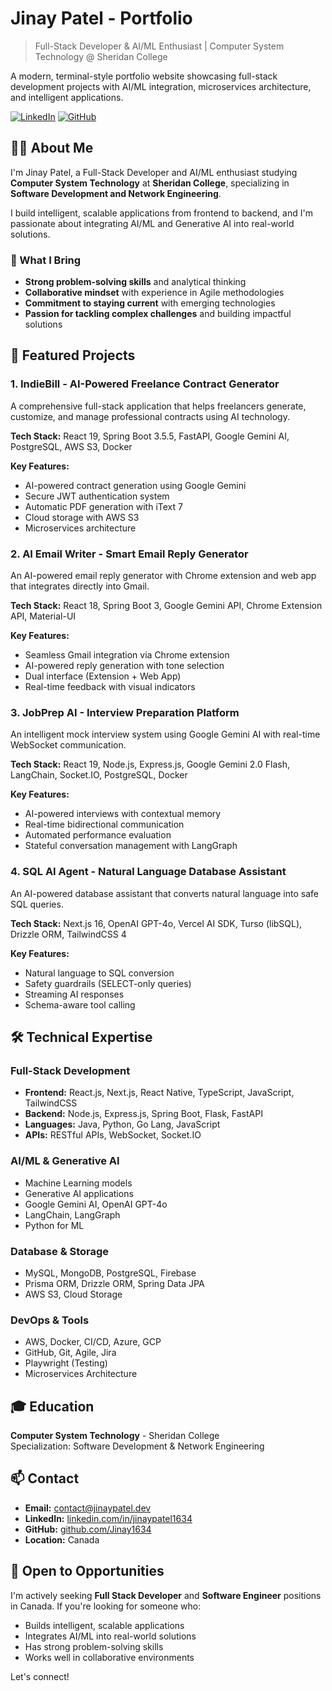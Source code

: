 # Jinay Patel - Portfolio

> Full-Stack Developer & AI/ML Enthusiast | Computer System Technology @ Sheridan College

A modern, terminal-style portfolio website showcasing full-stack development projects with AI/ML integration, microservices architecture, and intelligent applications.

[![LinkedIn](https://img.shields.io/badge/LinkedIn-Connect-blue)](https://www.linkedin.com/in/jinaypatel1634/)
[![GitHub](https://img.shields.io/badge/GitHub-Follow-black)](https://github.com/Jinay1634)

## 👨‍💻 About Me

I'm Jinay Patel, a Full-Stack Developer and AI/ML enthusiast studying **Computer System Technology** at **Sheridan College**, specializing in **Software Development and Network Engineering**.

I build intelligent, scalable applications from frontend to backend, and I'm passionate about integrating AI/ML and Generative AI into real-world solutions.

### 🎯 What I Bring
- **Strong problem-solving skills** and analytical thinking
- **Collaborative mindset** with experience in Agile methodologies
- **Commitment to staying current** with emerging technologies
- **Passion for tackling complex challenges** and building impactful solutions

## 🚀 Featured Projects

### 1. IndieBill - AI-Powered Freelance Contract Generator
A comprehensive full-stack application that helps freelancers generate, customize, and manage professional contracts using AI technology.

**Tech Stack:** React 19, Spring Boot 3.5.5, FastAPI, Google Gemini AI, PostgreSQL, AWS S3, Docker

**Key Features:**
- AI-powered contract generation using Google Gemini
- Secure JWT authentication system
- Automatic PDF generation with iText 7
- Cloud storage with AWS S3
- Microservices architecture

### 2. AI Email Writer - Smart Email Reply Generator
An AI-powered email reply generator with Chrome extension and web app that integrates directly into Gmail.

**Tech Stack:** React 18, Spring Boot 3, Google Gemini API, Chrome Extension API, Material-UI

**Key Features:**
- Seamless Gmail integration via Chrome extension
- AI-powered reply generation with tone selection
- Dual interface (Extension + Web App)
- Real-time feedback with visual indicators

### 3. JobPrep AI - Interview Preparation Platform
An intelligent mock interview system using Google Gemini AI with real-time WebSocket communication.

**Tech Stack:** React 19, Node.js, Express.js, Google Gemini 2.0 Flash, LangChain, Socket.IO, PostgreSQL, Docker

**Key Features:**
- AI-powered interviews with contextual memory
- Real-time bidirectional communication
- Automated performance evaluation
- Stateful conversation management with LangGraph

### 4. SQL AI Agent - Natural Language Database Assistant
An AI-powered database assistant that converts natural language into safe SQL queries.

**Tech Stack:** Next.js 16, OpenAI GPT-4o, Vercel AI SDK, Turso (libSQL), Drizzle ORM, TailwindCSS 4

**Key Features:**
- Natural language to SQL conversion
- Safety guardrails (SELECT-only queries)
- Streaming AI responses
- Schema-aware tool calling

## 🛠️ Technical Expertise

### Full-Stack Development
- **Frontend:** React.js, Next.js, React Native, TypeScript, JavaScript, TailwindCSS
- **Backend:** Node.js, Express.js, Spring Boot, Flask, FastAPI
- **Languages:** Java, Python, Go Lang, JavaScript
- **APIs:** RESTful APIs, WebSocket, Socket.IO

### AI/ML & Generative AI
- Machine Learning models
- Generative AI applications
- Google Gemini AI, OpenAI GPT-4o
- LangChain, LangGraph
- Python for ML

### Database & Storage
- MySQL, MongoDB, PostgreSQL, Firebase
- Prisma ORM, Drizzle ORM, Spring Data JPA
- AWS S3, Cloud Storage

### DevOps & Tools
- AWS, Docker, CI/CD, Azure, GCP
- GitHub, Git, Agile, Jira
- Playwright (Testing)
- Microservices Architecture

## 🎓 Education

**Computer System Technology** - Sheridan College  
Specialization: Software Development & Network Engineering

## 📫 Contact

- **Email:** contact@jinaypatel.dev
- **LinkedIn:** [linkedin.com/in/jinaypatel1634](https://www.linkedin.com/in/jinaypatel1634/)
- **GitHub:** [github.com/Jinay1634](https://github.com/Jinay1634)
- **Location:** Canada

## 💼 Open to Opportunities

I'm actively seeking **Full Stack Developer** and **Software Engineer** positions in Canada. If you're looking for someone who:
- Builds intelligent, scalable applications
- Integrates AI/ML into real-world solutions
- Has strong problem-solving skills
- Works well in collaborative environments

Let's connect!

